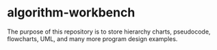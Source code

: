 # algorithm-workbench
The purpose of this repository is to store hierarchy charts, pseudocode, flowcharts, UML, and many more program design examples.  
